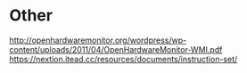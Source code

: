 # Other

http://openhardwaremonitor.org/wordpress/wp-content/uploads/2011/04/OpenHardwareMonitor-WMI.pdf 
https://nextion.itead.cc/resources/documents/instruction-set/
